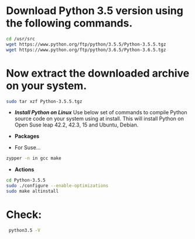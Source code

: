# Download Python 3.5 version using the following commands.
```bash
cd /usr/src
wget https://www.python.org/ftp/python/3.5.5/Python-3.5.5.tgz
wget https://www.python.org/ftp/python/3.6.5/Python-3.6.5.tgz
```
# Now extract the downloaded archive on your system.
```bash
sudo tar xzf Python-3.5.5.tgz
```
- ***Install Python on Linux***
Use below set of commands to compile Python source code on your system using at install. This will install Python on Open Suse leap 42.2, 42.3, 15 and Ubuntu, Debian.


- **Packages**
- For Suse...
```bash
zypper -n in gcc make
```

- **Actions**
```bash
cd Python-3.5.5
sudo ./configure --enable-optimizations
sudo make altinstall
```
# Check:

```bash
 python3.5 -V
```
